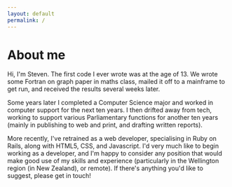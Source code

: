 ```yaml
---
layout: default
permalink: /
---
```

<h1 class="page-title">About me</h1>

Hi, I'm Steven. The first code I ever wrote was at the age of 13. We wrote some Fortran on graph paper in maths class, mailed it off to a mainframe to get run, and received the results several weeks later.

Some years later I completed a Computer Science major and worked in computer support for the next ten years. I then drifted away from tech, working to support various Parliamentary functions for another ten years (mainly in publishing to web and print, and drafting written reports).

More recently, I've retrained as a web developer, specialising in Ruby on Rails, along with HTML5, CSS, and Javascript. I'd very much like to begin working as a developer, and I'm happy to consider any position that would make good use of my skills and experience (particularly in the Wellington region (in New Zealand), or remote). If there's anything you'd like to suggest, please get in touch!

<!-- This is the base Jekyll theme. You can find out more info about customizing your Jekyll theme, as well as basic Jekyll usage documentation at [jekyllrb.com](http://jekyllrb.com/)

You can find the source code for the Jekyll new theme at:
{% include icon-github.html username="jglovier" %} /
[jekyll-new](https://github.com/jglovier/jekyll-new)

You can find the source code for Jekyll at
{% include icon-github.html username="jekyll" %} /
[jekyll](https://github.com/jekyll/jekyll) -->
